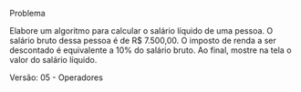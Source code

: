 Problema

Elabore um algoritmo para calcular o salário líquido de uma pessoa.
O salário bruto dessa pessoa é de R$ 7.500,00.
O imposto de renda a ser descontado é equivalente a 10% do salário bruto.
Ao final, mostre na tela o valor do salário líquido.

Versão: 05 - Operadores
